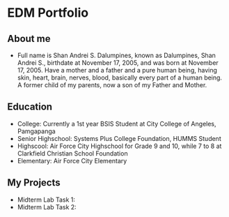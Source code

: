 # EDM Portfolio

## About me
- Full name is Shan Andrei S. Dalumpines, known as Dalumpines, Shan Andrei S., birthdate at November 17, 2005, and was born at November 17, 2005. Have a mother and a father and a pure human being, having skin, heart, brain, nerves, blood, basically every part of a human being. A former child of my parents, now a son of my Father and Mother.

## Education
- College: Currently a 1st year BSIS Student at City College of Angeles, Pamgapanga
- Senior Highschool: Systems Plus College Foundation, HUMMS Student
- Highscool: Air Force City Highschool for Grade 9 and 10, while 7 to 8 at Clarkfield Christian School Foundation
- Elementary: Air Force City Elementary

## My Projects
- Midterm Lab Task 1:
- Midterm Lab Task 2:
